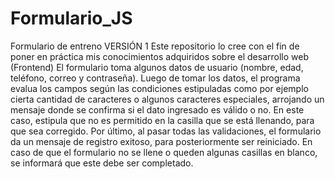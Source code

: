 # Formulario_JS
Formulario de entreno
VERSIÓN 1
Este repositorio lo cree con el fin de poner en práctica mis conocimientos adquiridos sobre el desarrollo web (Frontend)
El formulario toma algunos datos de usuario (nombre, edad, teléfono, correo y contraseña). Luego de tomar los datos, el programa evalua los campos según las condiciones estipuladas como por ejemplo cierta cantidad de caracteres o algunos caracteres especiales, arrojando un mensaje donde se confirma si el dato ingresado es válido o no. En este caso, estipula que no es permitido en la casilla que se está llenando, para que sea corregido.
Por último, al pasar todas las validaciones, el formulario da un mensaje de registro exitoso, para posteriormente ser reiniciado. En caso de que el formulario no se llene o queden algunas casillas en blanco, se informará que este debe ser completado.
